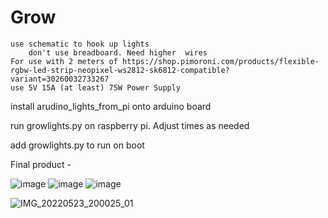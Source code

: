 # Grow

	use schematic to hook up lights
		don't use breadboard. Need higher  wires
	For use with 2 meters of https://shop.pimoroni.com/products/flexible-rgbw-led-strip-neopixel-ws2812-sk6812-compatible?variant=30260032733267
	use 5V 15A (at least) 75W Power Supply

install arudino_lights_from_pi onto arduino board

run growlights.py on raspberry pi. Adjust times as needed

add growlights.py to run on boot


Final product -

![image](https://user-images.githubusercontent.com/20630994/169087554-0ca1dc73-8d9c-4587-aa6e-05aa7650d16a.png)
![image](https://user-images.githubusercontent.com/20630994/169087631-3459b346-4987-4180-b49e-3af936accdce.png)
![image](https://user-images.githubusercontent.com/20630994/169087655-4dd71028-f17f-47b1-9e95-34ed12e78ae6.png)

![IMG_20220523_200025_01](https://user-images.githubusercontent.com/20630994/170363590-87ab4d67-444f-45d1-ab42-78deffac199e.jpg)
